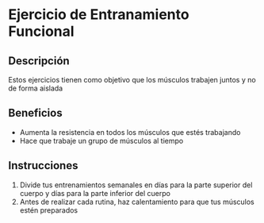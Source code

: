  # Ejercicio de Entranamiento Funcional

 ## Descripción
 Estos ejercicios tienen como objetivo que los músculos trabajen juntos y no de forma aislada
  
## Beneficios
- Aumenta la resistencia en todos los músculos que estés trabajando 
- Hace que trabaje un grupo de músculos al tiempo

## Instrucciones
1. Divide tus entrenamientos semanales en días para la parte superior del cuerpo y días para la parte inferior del cuerpo
2. Antes de realizar cada rutina, haz calentamiento para que tus músculos estén preparados

